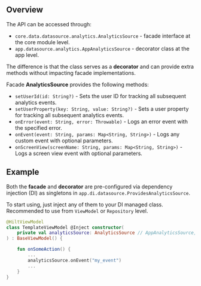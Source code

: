 ## Overview

The API can be accessed through:
- `core.data.datasource.analytics.AnalyticsSource` - facade interface at the core module level.
- `app.datasource.analytics.AppAnalyticsSource` - decorator class at the app level.

The difference is that the class serves as a **decorator** and can provide extra methods without impacting facade implementations. 

Facade **AnalyticsSource** provides the following methods:

- `setUserId(id: String?)` - Sets the user ID for tracking all subsequent analytics events.
- `setUserProperty(key: String, value: String?)` - Sets a user property for tracking all subsequent analytics events.
- `onError(event: String, error: Throwable)` - Logs an error event with the specified error.
- `onEvent(event: String, params: Map<String, String>)` - Logs any custom event with optional parameters.
- `onScreenView(screenName: String, params: Map<String, String>)` - Logs a screen view event with optional parameters.

## Example

Both the **facade** and **decorator** are pre-configured via dependency injection (DI) as singletons in `app.di.datasource.ProvidesAnalyticsSource`.

To start using, just inject any of them to your DI managed class. Recommended to use from `ViewModel` or `Repository` level.

```kotlin
@HiltViewModel
class TemplateViewModel @Inject constructor(
    private val analyticsSource: AnalyticsSource // AppAnalyticsSource,
) : BaseViewModel() {

    fun onSomeAction() {
        ...
        analyticsSource.onEvent("my_event")
        ...
    }
}
```